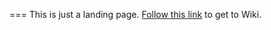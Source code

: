 ===
This is just a landing page. [Follow this link](https://github.com/mgrebenets/mobile-uia-diy/wiki) to get to Wiki.
